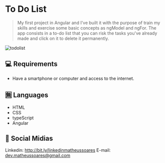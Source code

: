 # To Do List




> My first project in Angular and I've built it with the purpose of train my skills and exercise some basic concepts as ngModel and ngFor. The app consists in a to-do list that you can risk the tasks you've already made and click on it to delete it permanently.

![todolist](https://user-images.githubusercontent.com/100249571/187821577-c46676ea-3059-4517-94ab-d8e043bfebc9.png)



## 💻 Requirements

* Have a smartphone or computer and access to the internet.

## 🈚 Languages

* HTML
* CSS
* typeScript
* Angular

## 📱 Social Midias

Linkedin: http://bit.ly/linkedinmatheussoares
E-mail: dev.matheussoares@gmail.com



